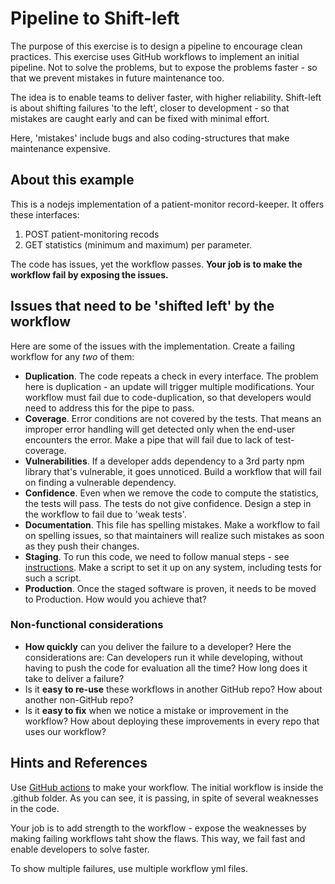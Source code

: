 # Pipeline to Shift-left

The purpose of this exercise is to design a pipeline to encourage
clean practices. This exercise uses GitHub workflows to implement an initial pipeline.
Not to solve the problems, but to expose the problems faster -
so that we prevent mistakes in future maintenance too.

The idea is to enable teams to deliver faster, with higher reliability.
Shift-left is about shifting failures 'to the left', closer to development -
so that mistakes are caught early and can be fixed with minimal effort.

Here, 'mistakes' include bugs and also coding-structures
that make maintenance expensive. 

## About this example

This is a nodejs implementation of a patient-monitor record-keeper.
It offers these interfaces:

1. POST patient-monitoring recods
1. GET statistics (minimum and maximum) per parameter.

The code has issues, yet the workflow passes. **Your job is to make the workflow fail by exposing the issues.** 

## Issues that need to be 'shifted left' by the workflow

Here are some of the issues with the implementation. Create a failing workflow for any _two_ of them:

- **Duplication**. The code repeats a check in every interface. The problem here is duplication - an update will trigger multiple modifications. Your workflow must fail due to code-duplication, so that developers would need to address this for the pipe to pass.
- **Coverage**. Error conditions are not covered by the tests. That means an improper error handling will get detected only when the end-user encounters the error. Make a pipe that will fail due to lack of test-coverage.
- **Vulnerabilities**. If a developer adds dependency to a 3rd party npm library that's vulnerable, it goes unnoticed. Build a workflow that will fail on finding a vulnerable dependency.
- **Confidence**. Even when we remove the code to compute the statistics, the tests will pass. The tests do not give confidence. Design a step in the workflow to fail due to 'weak tests'.
- **Documentation**. This file has spelling mistakes. Make a workflow to fail on spelling issues, so that maintainers will realize such mistakes as soon as they push their changes.
- **Staging**. To run this code, we need to follow manual steps - see [instructions](instructions.md). Make a script to set it up on any system, including tests for such a script.
- **Production**. Once the staged software is proven, it needs to be moved to Production. How would you achieve that?

### Non-functional considerations

- **How quickly** can you deliver the failure to a developer? Here the considerations are: Can developers run it while developing, without having to push the code for evaluation all the time? How long does it take to deliver a failure?
- Is it **easy to re-use** these workflows in another GitHub repo? How about another non-GitHub repo?
- Is it **easy to fix** when we notice a mistake or improvement in the workflow? How about deploying these improvements in every repo that uses our workflow?

## Hints and References

Use [GitHub actions](https://docs.github.com/en/actions/quickstart) to make your workflow.
The initial workflow is inside the .github folder. As you can see, it is passing, in spite of several weaknesses in the code.

Your job is to add strength to the workflow - expose the weaknesses by making failing workflows taht show the flaws. This way, we fail fast and enable developers to solve faster.

To show multiple failures, use multiple workflow yml files.
